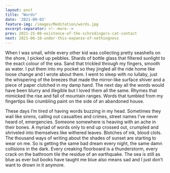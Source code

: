 ```yaml
---
layout: post
title: "Words"
date: '2021-09-03'
feature-img: /images/Meditation/words.jpg
excerpt-separator: <!--more-->
prev: 2021-25-08-existence-of-the-schrodingers-cat-contact
next: 2021-06-10-under-this-expanse-of-nothingness
---
```

When I was small, while every other kid was collecting pretty seashells on the shore, I picked up pebbles. Shards of bottle glass that filtered sunlight to the exact colour of the sea. Sand that trickled through my fingers, smooth as water. I put them into my pocket so they jingled all the ride home like loose change and I wrote about them. I went to sleep with no lullaby, just the whispering of the breezes that made the mirror-like surface shiver and a piece of paper clutched in my damp hand. The next day all the words would have been blurry and illegible but I loved them all the same. Rhymes that mimicked the rise and fall of mountain ranges. Words that tumbled from my fingertips like crumbling paint on the side of an abandoned house.

These days I’m tired of having words buzzing in my head. Sometimes they wail like sirens, calling out casualties and crimes, street names I’ve never heard of, emergencies. Someone somewhere is heaving with an ache in their bones. A myriad of words only to end up crossed out, crumpled and shriveled into themselves like withered leaves. Blotches of ink, blood clots. The thousand ways of writing about the shades of sunset are starting to wear on me. So is getting the same bad dream every night, the same damn collisions in the dark. Every creaking floorboard is a thunderstorm, every crack on the bathroom tile the residue of an earthquake. The sea is still as blue as ever but books have taught me blue also means sad and I just don’t want to drown in it anymore.
